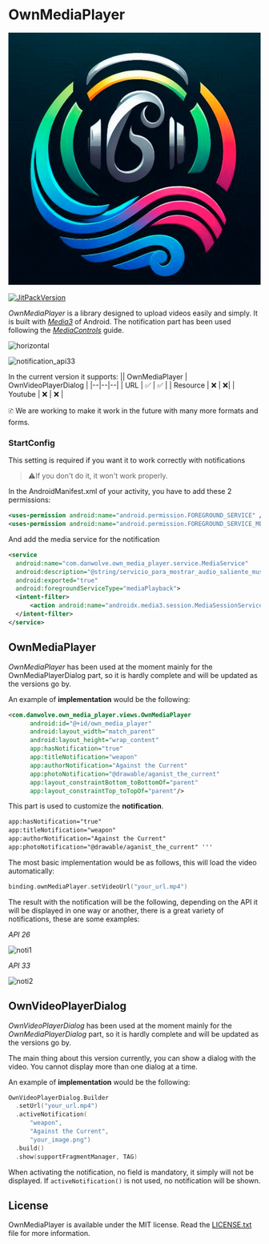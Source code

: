 # OwnMediaPlayer
![OwnMediaPlayer](https://raw.githubusercontent.com/Danwolve98/OwnMediaPlayer/main/own_media_player/src/main/res/drawable/own_media_player.png)

[![JitPackVersion](https://jitpack.io/v/Danwolve98/OwnMediaPlayer.svg)](https://jitpack.io/#Danwolve98/OwnMediaPlayer)

*OwnMediaPlayer* is a library designed to upload videos easily and simply. It is built with [*Media3*](https://developer.android.com/media/implement/playback-app) of Android.
The notification part has been used following the [*MediaControls*](https://developer.android.com/media/implement/surfaces/mobile) guide.

![horizontal](https://github.com/user-attachments/assets/d52e697a-2c64-4ffb-8c4e-f523e836d711)

![notification_api33](https://github.com/user-attachments/assets/0b6adf2a-fcf0-4a02-815b-7e7bd458c64c)

In the current version it supports:
|| OwnMediaPlayer | OwnVideoPlayerDialog |
|--|--|--|
| URL | ✅ | ✅ |
| Resource | ❌ | ❌|
| Youtube | ❌ | ❌ |

🗈 We are working to make it work in the future with many more formats and forms.

### StartConfig
This setting is required if you want it to work correctly with notifications

> ⚠️If you don't do it, it won't work properly.

In the AndroidManifest.xml of your activity, you have to add these 2 permissions:
```xml
<uses-permission android:name="android.permission.FOREGROUND_SERVICE" />  
<uses-permission android:name="android.permission.FOREGROUND_SERVICE_MEDIA_PLAYBACK" />
```
And add the media service for the notification
```xml
<service  
  android:name="com.danwolve.own_media_player.service.MediaService"  
  android:description="@string/servicio_para_mostrar_audio_saliente_museos"  
  android:exported="true"  
  android:foregroundServiceType="mediaPlayback">  
  <intent-filter>  
	  <action android:name="androidx.media3.session.MediaSessionService" />  
  </intent-filter>  
</service>
```
## OwnMediaPlayer
*OwnMediaPlayer* has been used at the moment mainly for the OwnMediaPlayerDialog part, so it is hardly complete and will be updated as the versions go by.

An example of **implementation** would be the following:
```xml
<com.danwolve.own_media_player.views.OwnMediaPlayer  
      android:id="@+id/own_media_player"  
      android:layout_width="match_parent"  
      android:layout_height="wrap_content"  
      app:hasNotification="true"  
      app:titleNotification="weapon"  
      app:authorNotification="Against the Current"  
      app:photoNotification="@drawable/aganist_the_current"  
      app:layout_constraintBottom_toBottomOf="parent"  
      app:layout_constraintTop_toTopOf="parent"/>
```
This part is used to customize the **notification**.
```xml 
app:hasNotification="true"  
app:titleNotification="weapon"  
app:authorNotification="Against the Current"  
app:photoNotification="@drawable/aganist_the_current" '''
```
The most basic implementation would be as follows, this will load the video automatically:
```kotlin
binding.ownMediaPlayer.setVideoUrl("your_url.mp4")
```
The result with the notification will be the following, depending on the API it will be displayed in one way or another, there is a great variety of notifications, these are some examples:

*API 26*

![noti1](https://github.com/user-attachments/assets/cc4aeea8-386e-4323-8b6b-7237d8ed9432)

*API 33*

![noti2](https://github.com/user-attachments/assets/b51aa2c4-81ca-4d04-bed8-0d833f63d750)

## OwnVideoPlayerDialog
*OwnVideoPlayerDialog* has been used at the moment mainly for the *OwnMediaPlayerDialog* part, so it is hardly complete and will be updated as the versions go by.
  
The main thing about this version currently, you can show a dialog with the video. You cannot display more than one dialog at a time.

An example of **implementation** would be the following:
``` kotlin
OwnVideoPlayerDialog.Builder  
  .setUrl("your_url.mp4")  
  .activeNotification(  
	  "weapon",  
      "Against the Current",  
      "your_image.png")  
  .build()  
  .show(supportFragmentManager, TAG)
  ```
  When activating the notification, no field is mandatory, it simply will not be displayed.
  If `activeNotification()` is not used, no notification will be shown.
  
## License
OwnMediaPlayer is available under the MIT license. Read the [LICENSE.txt](https://github.com/Danwolve98/OwnMediaPlayer/blob/main/LICENSE) file for more information.
  
